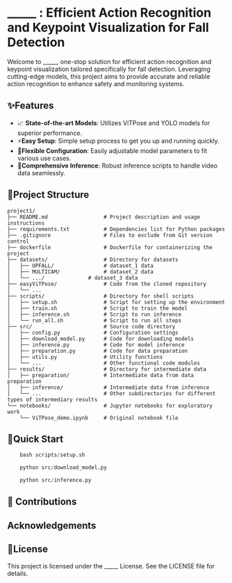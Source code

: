 # _____ : Efficient Action Recognition and Keypoint Visualization for Fall Detection
Welcome to _____, one-stop solution for efficient action recognition and keypoint visualization tailored specifically for fall detection. Leveraging cutting-edge models, this project aims to provide accurate and reliable action recognition to enhance safety and monitoring systems.

## ✨Features
- 📈 **State-of-the-art Models**: Utilizes ViTPose and YOLO models for superior performance.
- ⚡**Easy Setup**: Simple setup process to get you up and running quickly.
- 🔧**Flexible Configuration**: Easily adjustable model parameters to fit various use cases.
- 🧠**Comprehensive Inference**: Robust inference scripts to handle video data seamlessly.

## 📂Project Structure
```
project1/
├── README.md                  # Project description and usage instructions
├── requirements.txt           # Dependencies list for Python packages
├── .gitignore                 # Files to exclude from Git version control
├── dockerfile                 # Dockerfile for containerizing the project
├── datasets/                  # Directory for datasets
│   ├── UPFALL/                # dataset_1 data
│   ├── MULTICAM/              # dataset_2 data
│   └── .../              # dataset_3 data
├── easyViTPose/               # Code from the cloned repository
│   └── ...
├── scripts/                   # Directory for shell scripts
│   ├── setup.sh               # Script for setting up the environment
│   ├── train.sh               # Script to train the model
│   ├── inference.sh           # Script to run inference
│   └── run_all.sh             # Script to run all steps
├── src/                       # Source code directory
│   ├── config.py              # Configuration settings
│   ├── download_model.py      # Code for downloading models
│   ├── inference.py           # Code for model inference
│   ├── preparation.py         # Code for data preparation
│   ├── utils.py               # Utility functions
│   └── ...                    # Other functional code modules
├── results/                   # Directory for intermediate data
│   ├── preparation/           # Intermediate data from data preparation
│   ├── inference/             # Intermediate data from inference
│   └── ...                    # Other subdirectories for different types of intermediary results
└── notebooks/                 # Jupyter notebooks for exploratory work
    └── ViTPose_demo.ipynb     # Original notebook file
```

## 🚀Quick Start

```python
    bash scripts/setup.sh
```

```python
    python src/download_model.py
```

```python
    python src/inference.py
```

## 🤝 Contributions


## Acknowledgements


## 📜License
This project is licensed under the _____ License. See the LICENSE file for details.

